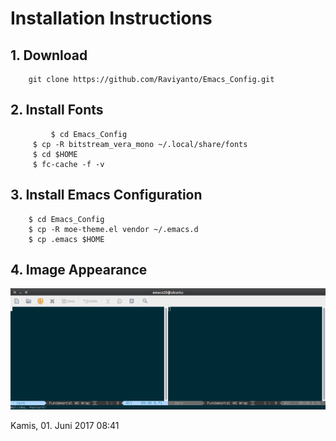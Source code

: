 # Installation Instructions

## 1. Download
```
	git clone https://github.com/Raviyanto/Emacs_Config.git
```
## 2. Install Fonts
```
         $ cd Emacs_Config
	 $ cp -R bitstream_vera_mono ~/.local/share/fonts
	 $ cd $HOME
	 $ fc-cache -f -v
```
## 3. Install Emacs Configuration
```
	$ cd Emacs_Config
	$ cp -R moe-theme.el vendor ~/.emacs.d
	$ cp .emacs $HOME
```
## 4. Image Appearance 
![Image Startup](https://github.com/Raviyanto/Emacs_Config/blob/master/screenshot_emacs.png  "Startup Emacs")


Kamis, 01. Juni 2017 08:41 
